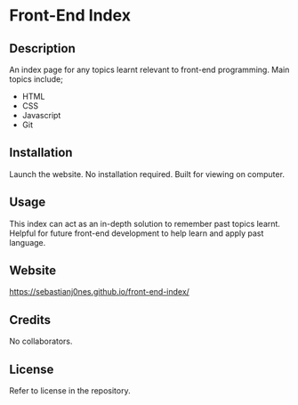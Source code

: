 # Front-End Index

## Description

An index page for any topics learnt relevant to front-end programming.
Main topics include;
- HTML
- CSS 
- Javascript
- Git


## Installation

Launch the website.
No installation required. 
Built for viewing on computer.

## Usage

This index can act as an in-depth solution to remember past topics learnt.
Helpful for future front-end development to help learn and apply past language.

## Website
https://sebastianj0nes.github.io/front-end-index/

## Credits

No collaborators.

## License

Refer to license in the repository.


